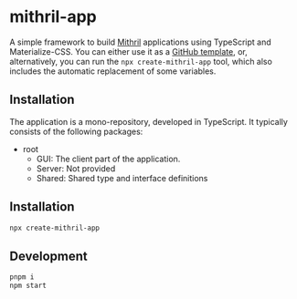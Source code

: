 # mithril-app

A simple framework to build [Mithril](https://mithril.js.org) applications using TypeScript and Materialize-CSS. You can either use it as a [GitHub template](https://docs.github.com/en/repositories/creating-and-managing-repositories/creating-a-repository-from-a-template), or, alternatively, you can run the `npx create-mithril-app` tool, which also includes the automatic replacement of some variables.

## Installation

The application is a mono-repository, developed in TypeScript. It typically consists of the following packages:

- root
  - GUI: The client part of the application. 
  - Server: Not provided
  - Shared: Shared type and interface definitions

## Installation

```bash
npx create-mithril-app
```

## Development

```bash
pnpm i
npm start
```
